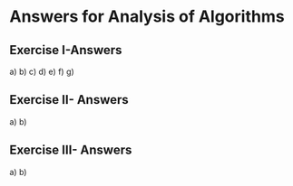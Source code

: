  # Answers for Analysis of Algorithms

 ## Exercise I-Answers
 a)
 b)
 c)
 d)
 e)
 f)
 g)

 ## Exercise II- Answers
 a)
 b)

 ## Exercise III- Answers
 a)
 b)